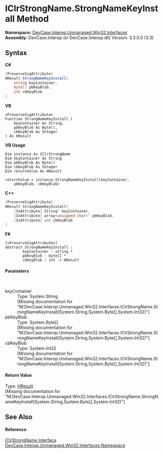 # IClrStrongName.StrongNameKeyInstall Method 
 

**Namespace:**&nbsp;<a href="N_DevCase_Interop_Unmanaged_Win32_Interfaces">DevCase.Interop.Unmanaged.Win32.Interfaces</a><br />**Assembly:**&nbsp;DevCase.Interop (in DevCase.Interop.dll) Version: 3.3.0.0 (3.3)

## Syntax

**C#**<br />
``` C#
[PreserveSigAttribute]
HResult StrongNameKeyInstall(
	string keyContainer,
	byte[] pbKeyBlob,
	int cbKeyBlob
)
```

**VB**<br />
``` VB
<PreserveSigAttribute>
Function StrongNameKeyInstall ( 
	keyContainer As String,
	pbKeyBlob As Byte(),
	cbKeyBlob As Integer
) As HResult
```

**VB Usage**<br />
``` VB Usage
Dim instance As IClrStrongName
Dim keyContainer As String
Dim pbKeyBlob As Byte()
Dim cbKeyBlob As Integer
Dim returnValue As HResult

returnValue = instance.StrongNameKeyInstall(keyContainer, 
	pbKeyBlob, cbKeyBlob)
```

**C++**<br />
``` C++
[PreserveSigAttribute]
HResult StrongNameKeyInstall(
	[InAttribute] String^ keyContainer, 
	[InAttribute] array<unsigned char>^ pbKeyBlob, 
	[InAttribute] int cbKeyBlob
)
```

**F#**<br />
``` F#
[<PreserveSigAttribute>]
abstract StrongNameKeyInstall : 
        keyContainer : string * 
        pbKeyBlob : byte[] * 
        cbKeyBlob : int -> HResult 

```


#### Parameters
&nbsp;<dl><dt>keyContainer</dt><dd>Type: System.String<br />\[Missing <param name="keyContainer"/> documentation for "M:DevCase.Interop.Unmanaged.Win32.Interfaces.IClrStrongName.StrongNameKeyInstall(System.String,System.Byte[],System.Int32)"\]</dd><dt>pbKeyBlob</dt><dd>Type: System.Byte[]<br />\[Missing <param name="pbKeyBlob"/> documentation for "M:DevCase.Interop.Unmanaged.Win32.Interfaces.IClrStrongName.StrongNameKeyInstall(System.String,System.Byte[],System.Int32)"\]</dd><dt>cbKeyBlob</dt><dd>Type: System.Int32<br />\[Missing <param name="cbKeyBlob"/> documentation for "M:DevCase.Interop.Unmanaged.Win32.Interfaces.IClrStrongName.StrongNameKeyInstall(System.String,System.Byte[],System.Int32)"\]</dd></dl>

#### Return Value
Type: <a href="T_DevCase_Interop_Unmanaged_Win32_Enums_HResult">HResult</a><br />\[Missing <returns> documentation for "M:DevCase.Interop.Unmanaged.Win32.Interfaces.IClrStrongName.StrongNameKeyInstall(System.String,System.Byte[],System.Int32)"\]

## See Also


#### Reference
<a href="T_DevCase_Interop_Unmanaged_Win32_Interfaces_IClrStrongName">IClrStrongName Interface</a><br /><a href="N_DevCase_Interop_Unmanaged_Win32_Interfaces">DevCase.Interop.Unmanaged.Win32.Interfaces Namespace</a><br />